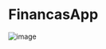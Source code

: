 # FinancasApp

![image](https://user-images.githubusercontent.com/65410959/233796959-a9f5bfc5-615c-48bf-8852-faf5ef138a75.png)
